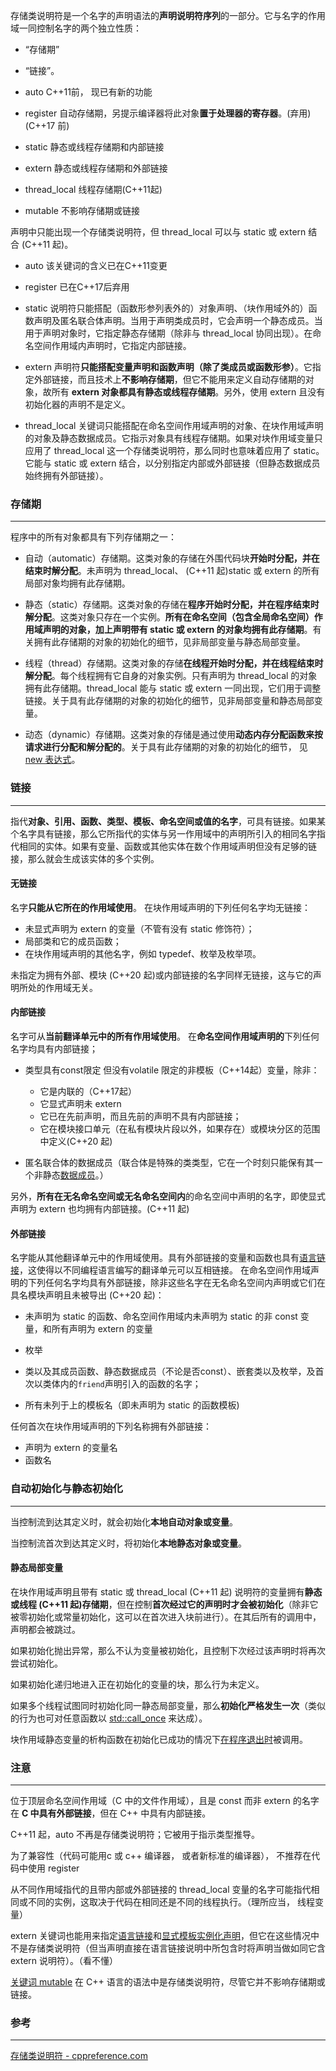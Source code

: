存储类说明符是一个名字的声明语法的**声明说明符序列**的一部分。它与名字的作用域一同控制名字的两个独立性质： 
- “存储期”
- “链接”。 

- auto C++11前， 现已有新的功能
- register 自动存储期，另提示编译器将此对象**置于处理器的寄存器**。(弃用) (C++17 前)
- static 静态或线程存储期和内部链接
- extern 静态或线程存储期和外部链接
- thread_local 线程存储期(C++11起)
- mutable 不影响存储期或链接

声明中只能出现一个存储类说明符，但 thread_local 可以与 static 或 extern 结合 (C++11 起)。 

- auto 该关键词的含义已在C++11变更

- register 已在C++17后弃用

- static 说明符只能搭配（函数形参列表外的）对象声明、（块作用域外的）函数声明及匿名联合体声明。当用于声明类成员时，它会声明一个静态成员。当用于声明对象时，它指定静态存储期（除非与 thread_local 协同出现）。在命名空间作用域内声明时，它指定内部链接。

- extern 声明符**只能搭配变量声明和函数声明（除了类成员或函数形参）**。它指定外部链接，而且技术上**不影响存储期**，但它不能用来定义自动存储期的对象，故所有 **extern 对象都具有静态或线程存储期**。另外，使用 extern 且没有初始化器的声明不是定义。

- thread_local 关键词只能搭配在命名空间作用域声明的对象、在块作用域声明的对象及静态数据成员。它指示对象具有线程存储期。如果对块作用域变量只应用了 thread_local 这一个存储类说明符，那么同时也意味着应用了 static。它能与 static 或 extern 结合，以分别指定内部或外部链接（但静态数据成员始终拥有外部链接）。

### 存储期
---
程序中的所有对象都具有下列存储期之一： 
- 自动（automatic）存储期。这类对象的存储在外围代码块**开始时分配，并在结束时解分配**。未声明为 thread_local、 (C++11 起)static 或 extern 的所有局部对象均拥有此存储期。 

- 静态（static）存储期。这类对象的存储在**程序开始时分配，并在程序结束时解分配**。这类对象只存在一个实例。**所有在命名空间（包含全局命名空间）作用域声明的对象，加上声明带有 static 或 extern 的对象均拥有此存储期**。有关拥有此存储期的对象的初始化的细节，见非局部变量与静态局部变量。 

- 线程（thread）存储期。这类对象的存储**在线程开始时分配，并在线程结束时解分配**。每个线程拥有它自身的对象实例。只有声明为 thread_local 的对象拥有此存储期。thread_local 能与 static 或 extern 一同出现，它们用于调整链接。关于具有此存储期的对象的初始化的细节，见非局部变量和静态局部变量。

- 动态（dynamic）存储期。这类对象的存储是通过使用**动态内存分配函数来按请求进行分配和解分配的**。关于具有此存储期的对象的初始化的细节， 见 [new 表达式](https://zh.cppreference.com/w/cpp/language/new "cpp/language/new")。

### 链接
---
指代**对象、引用、函数、类型、模板、命名空间或值的名字**，可具有链接。如果某个名字具有链接，那么它所指代的实体与另一作用域中的声明所引入的相同名字指代相同的实体。如果有变量、函数或其他实体在数个作用域声明但没有足够的链接，那么就会生成该实体的多个实例。 

#### 无链接
名字**只能从它所在的作用域使用**。 在块作用域声明的下列任何名字均无链接：

- 未显式声明为 extern 的变量（不管有没有 static 修饰符）；
- 局部类和它的成员函数；
- 在块作用域声明的其他名字，例如 typedef、枚举及枚举项。 

未指定为拥有外部、模块 (C++20 起)或内部链接的名字同样无链接，这与它的声明所处的作用域无关。 

#### 内部链接
名字可从**当前翻译单元中的所有作用域使用**。 在**命名空间作用域声明的**下列任何名字均具有内部链接； 

- 类型具有const限定 但没有volatile 限定的非模板（C++14起）变量，除非：
  - 它是内联的（C++17起）
  - 它显式声明未 extern
  - 它已在先前声明，而且先前的声明不具有内部链接；
  - 它在模块接口单元（在私有模块片段以外，如果存在）或模块分区的范围中定义(C++20 起)
  
- 匿名联合体的数据成员（联合体是特殊的类类型，它在一个时刻只能保有其一个非静态[数据成员](https://zh.cppreference.com/w/cpp/language/data_members "cpp/language/data members")。）

另外，**所有在无名命名空间或无名命名空间内**的命名空间中声明的名字，即使显式声明为 extern 也均拥有内部链接。(C++11 起)

#### 外部链接
名字能从其他翻译单元中的作用域使用。具有外部链接的变量和函数也具有[语言链接](https://zh.cppreference.com/w/cpp/language/language_linkage "cpp/language/language linkage")，这使得以不同编程语言编写的翻译单元可以互相链接。 在命名空间作用域声明的下列任何名字均具有外部链接，除非这些名字在无名命名空间内声明或它们在具名模块声明且未被导出 (C++20 起)：

- 未声明为 static 的函数、命名空间作用域内未声明为 static 的非 const 变量，和所有声明为 extern 的变量

- 枚举

- 类以及其成员函数、静态数据成员（不论是否const）、嵌套类以及枚举，及首次以类体内的`friend`声明引入的函数的名字；

- 所有未列于上的模板名（即未声明为 static 的函数模板)

任何首次在块作用域声明的下列名称拥有外部链接：
- 声明为 extern 的变量名
- 函数名



### 自动初始化与静态初始化
---
当控制流到达其定义时，就会初始化**本地自动对象或变量**。 

当控制流首次到达其定义时，将初始化**本地静态对象或变量**。

#### 静态局部变量
在块作用域声明且带有 static 或 thread_local (C++11 起) 说明符的变量拥有**静态或线程 (C++11 起)存储期**，但在控制**首次经过它的声明时才会被初始化**（除非它被零初始化或常量初始化，这可以在首次进入块前进行）。在其后所有的调用中，声明都会被跳过。

如果初始化抛出异常，那么不认为变量被初始化，且控制下次经过该声明时将再次尝试初始化。

如果初始化递归地进入正在初始化的变量的块，那么行为未定义。 

如果多个线程试图同时初始化同一静态局部变量，那么**初始化严格发生一次**（类似的行为也可对任意函数以 [std::call_once](https://zh.cppreference.com/w/cpp/thread/call_once "cpp/thread/call once") 来达成）。

块作用域静态变量的析构函数在初始化已成功的情况下[在程序退出时](https://zh.cppreference.com/w/cpp/utility/program/exit "cpp/utility/program/exit")被调用。

### 注意
---
位于顶层命名空间作用域（C 中的文件作用域），且是 const 而非 extern 的名字在 **C 中具有外部链接**，但在 C++ 中具有内部链接。

C++11 起，auto 不再是存储类说明符；它被用于指示类型推导。

为了兼容性（代码可能用c 或 c++ 编译器， 或者新标准的编译器）， 不推荐在代码中使用 register 

从不同作用域指代的且带内部或外部链接的 thread_local 变量的名字可能指代相同或不同的实例，这取决于代码在相同还是不同的线程执行。（理所应当， 线程变量）

extern 关键词也能用来指定[语言链接](https://zh.cppreference.com/w/cpp/language/language_linkage "cpp/language/language linkage")和[显式模板实例化声明](https://zh.cppreference.com/w/cpp/language/class_template "cpp/language/class template")，但它在这些情况中不是存储类说明符（但当声明直接在语言链接说明中所包含时将声明当做如同它含 extern 说明符）。（看不懂）

[关键词 mutable](https://zh.cppreference.com/w/cpp/language/cv "cpp/language/cv") 在 C++ 语言的语法中是存储类说明符，尽管它并不影响存储期或链接。


### 参考
---
[存储类说明符 - cppreference.com](https://zh.cppreference.com/w/cpp/language/storage_duration#.E5.AD.98.E5.82.A8.E6.9C.9F)